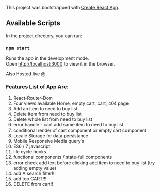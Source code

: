 This project was bootstrapped with [Create React App](https://github.com/facebook/create-react-app).

## Available Scripts

In the project directory, you can run:

### `npm start`

Runs the app in the development mode.<br>
Open [http://localhost:3000](http://localhost:3000) to view it in the browser.

Also Hosted live @ 

### Features List of App Are: 

1. React-Router-Dom
2. Four views available Home, empty cart, cart, 404 page
3. Add an item to need to buy list
4. Delete item from need to buy list
5. Delete whole list from need to buy list
6. error handle - cant add same item to need to buy list
7. conditional render of cart component or empty cart component
8. Locale Storage for data persistance 
9. Mobile Responsive Media query's
10. ES6 / 7 javascript
11. life cycle hooks
12. functional components / state-full components
13. error check add text before clicking add item to need to buy list (try adding empty value)
14. add A search filter!!!
15. add too CART!!!
16. DELETE from cart!!
